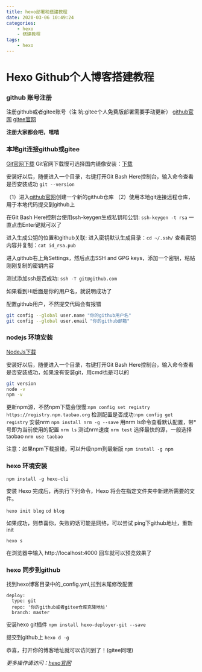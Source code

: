 ```yaml
---
title: hexo部署和搭建教程
date: 2020-03-06 10:49:24
categories:
    - hexo
    - 搭建教程
tags:
    - hexo
---
```


# Hexo Github个人博客搭建教程

### github 账号注册

注册github或者gitee账号（注 坑:gitee个人免费版部署需要手动更新）
[github官网](https://github.com/ "github官网")
[gitee官网](https://gitee.com/ "gitee官网")

**注册大家都会吧，嘻嘻**

### 本地git连接github或gitee
[Git官网下载](https://git-scm.com/ "Git下载")
Git官网下载慢可选择国内镜像安装：[下载](https://npm.taobao.org/mirrors/git-for-windows/ "Git下载")

安装好以后，随便进入一个目录，右键打开Git Bash Here控制台，输入命令查看是否安装成功 `git --version`

（1）进入[github官网](https://github.com/ "github官网")创建一个新的github仓库
（2）使用本地git连接远程仓库，用于本地代码提交到github上

在Git Bash Here控制台使用ssh-keygen生成私钥和公钥:  `ssh-keygen -t rsa`
一直点击Enter键就可以了

进入生成公钥的位置和github关联:
进入密钥默认生成目录：`cd ~/.ssh/`
查看密钥内容并复制：`cat id_rsa.pub`

进入github右上角Settings，然后点击SSH and GPG keys，添加一个密钥，粘贴刚刚复制的密钥内容

测试添加ssh是否成功: `ssh -T git@github.com`

如果看到Hi后面是你的用户名，就说明成功了

配置github用户，不然提交代码会有报错
```bash
git config --global user.name "你的github用户名"
git config --global user.email "你的github邮箱"
```

### nodejs 环境安装

[NodeJs下载](https://nodejs.org/en/ "NodeJs下载")

安装好以后，随便进入一个目录，右键打开Git Bash Here控制台，输入命令查看是否安装成功，如果没有安装git，用cmd也是可以的
```bash
git version
node -v
npm -v
```
更新npm源，不然npm下载会很慢:`npm config set registry https://registry.npm.taobao.org`
检测配置是否成功:`npm config get registry`
安装nrm `npm install nrm -g --save`
用nrm ls命令查看默认配置，带*号即为当前使用的配置 `nrm ls`
测试nrm速度 `nrm test`
选择最快的源，一般选择taobao `nrm use taobao`

注意：如果npm下载报错，可以升级npm到最新版 `npm install -g npm`

### hexo 环境安装
`npm install -g hexo-cli`

安装 Hexo 完成后，再执行下列命令，Hexo 将会在指定文件夹中新建所需要的文件。

`hexo init blog`
`cd blog`

如果成功，则恭喜你，失败的话可能是网络，可以尝试 ping下github地址，重新init

`hexo s`

在浏览器中输入 http://localhost:4000 回车就可以预览效果了

### hexo 同步到github

找到hexo博客目录中的_config.yml,拉到末尾修改配置

    deploy:
      type: git
      repo: '你的github或者gitee仓库克隆地址'
      branch: master

安装hexo git插件 `npm install hexo-deployer-git --save`

提交到github上 `hexo d -g`

恭喜，打开你的博客地址就可以访问到了！(gitee同理)

*更多操作请访问：[hexo官网](https://hexo.io/zh-cn/ "hexo官网")*
